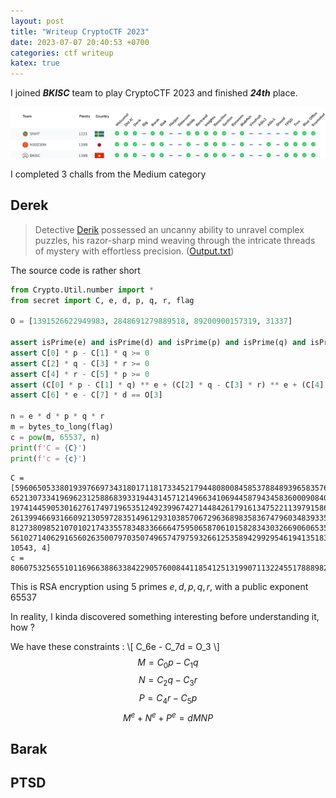 ```yaml
---
layout: post
title: "Writeup CryptoCTF 2023"
date: 2023-07-07 20:40:53 +0700
categories: ctf writeup
katex: true
---
```


I joined ***BKISC*** team to play CryptoCTF 2023 and finished ***24th*** place.

![Result](/assets/images/Result.png)

I completed $3$ challs from the Medium category

## Derek

> Detective [Derik](/challenges/Crypto%20CTF%202023/Derek/Derik.py) possessed an uncanny ability to unravel complex puzzles, his razor-sharp mind weaving through the intricate threads of mystery with effortless precision. ([Output.txt](/challenges/Crypto%20CTF%202023/Derek/output.txt))

The source code is rather short 

```Python
from Crypto.Util.number import *
from secret import C, e, d, p, q, r, flag

O = [1391526622949983, 2848691279889518, 89200900157319, 31337]

assert isPrime(e) and isPrime(d) and isPrime(p) and isPrime(q) and isPrime(r)
assert C[0] * p - C[1] * q >= 0
assert C[2] * q - C[3] * r >= 0
assert C[4] * r - C[5] * p >= 0
assert (C[0] * p - C[1] * q) ** e + (C[2] * q - C[3] * r) ** e + (C[4] * r - C[5] * p) ** e == d * (C[0] * p - C[1] * q) * (C[2] * q - C[3] * r) * (C[4] * r - C[5] * p)
assert C[6] * e - C[7] * d == O[3]

n = e * d * p * q * r
m = bytes_to_long(flag)
c = pow(m, 65537, n)
print(f'C = {C}')
print(f'c = {c}')
```

```
C = [5960650533801939766973431801711817334521794480800845853788489396583576739362531091881299990317357532712965991685855356736023156123272639095501827949743772, 6521307334196962312588683933194431457121496634106944587943458360009084052009954473233805656430247044180398241991916007097053259167347016989949709567530079, 1974144590530162761749719653512492399674271448426179161347522113979158665904709425021321314572814344781742306475435350045259668002944094011342611452228289, 2613994669316609213059728351496129310385706729636898358367479603483933513667486946164472738443484347294444234222189837370548518512002145671578950835894451, 8127380985210701021743355783483366664759506587061015828343032669060653534242331741280215982865084745259496501567264419306697788067646135512747952351628613, 5610271406291656026350079703507496574797593266125358942992954619413518379131260031910808827754539354830563482514244310277292686031300804846114623378588204, 10543, 4]
c = 80607532565510116966388633842290576008441185412513199071132245517888982730482694498575603226192340250444218146275844981580541820190393565327655055810841864715587561905777565790204415381897361016717820490400344469662479972681922265843907711283466105388820804099348169127917445858990935539611525002789966360469324052731259957798534960845391898385316664884009395500706952606508518095360995300436595374193777531503846662413864377535617876584843281151030183895735511854
```
This is RSA encryption using $5$ primes $e, d, p, q, r$, with a public exponent $65537$

In reality, I kinda discovered something interesting before understanding it, how ?

We have these constraints :
\\[ C_6e - C_7d = O_3 \\]
$$ M = C_0p - C_1q $$
$$ N = C_2q - C_3r $$
$$ P = C_4r - C_5p $$
$$ M^e + N^e + P^e = dMNP $$

## Barak

## PTSD
